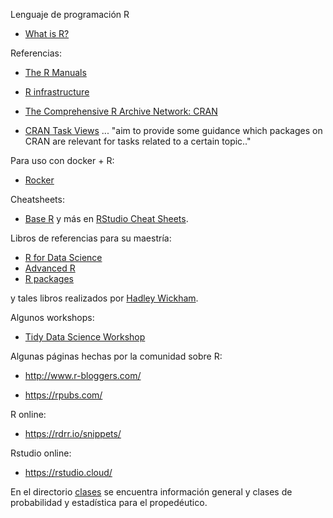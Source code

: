 Lenguaje de programación R

* [What is R?](https://www.r-project.org/about.html)

Referencias:

* [The R Manuals](https://cran.r-project.org/manuals.html)

* [R infrastructure](https://github.com/r-lib/devtools)

* [The Comprehensive R Archive Network: CRAN](https://cran.r-project.org/)

* [CRAN Task Views](https://cran.r-project.org/web/views/) ... "aim to provide some guidance which packages on CRAN are relevant for tasks related to a certain topic.."

Para uso con docker + R:

* [Rocker](https://www.rocker-project.org/)

Cheatsheets:

* [Base R](https://www.rstudio.com/wp-content/uploads/2016/10/r-cheat-sheet-3.pdf) y más en [RStudio Cheat Sheets](https://www.rstudio.com/resources/cheatsheets/).

Libros de referencias para su maestría:

* [R for Data Science](https://r4ds.had.co.nz/)
* [Advanced R](http://adv-r.had.co.nz/)
* [R packages](http://r-pkgs.had.co.nz/)

y tales libros realizados por [Hadley Wickham](https://github.com/hadley).

Algunos workshops:

* [Tidy Data Science Workshop](https://tidy-ds.wjakethompson.com/)

Algunas páginas hechas por la comunidad sobre R:

* http://www.r-bloggers.com/

* https://rpubs.com/


R online:

* https://rdrr.io/snippets/

Rstudio online:

* https://rstudio.cloud/

En el directorio [clases](clases/) se encuentra información general y clases de probabilidad y estadística para el propedéutico.
